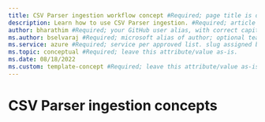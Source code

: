 ```yaml
---
title: CSV Parser ingestion workflow concept #Required; page title is displayed in search results. Include the brand.
description: Learn how to use CSV Parser ingestion. #Required; article description that is displayed in search results. 
author: bharathim #Required; your GitHub user alias, with correct capitalization.
ms.author: bselvaraj #Required; microsoft alias of author; optional team alias.
ms.service: azure #Required; service per approved list. slug assigned by ACOM.
ms.topic: conceptual #Required; leave this attribute/value as-is.
ms.date: 08/18/2022
ms.custom: template-concept #Required; leave this attribute/value as-is.
---
```


# CSV Parser ingestion concepts